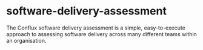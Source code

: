# software-delivery-assessment
The Conflux software delivery assessment is a simple, easy-to-execute approach to assessing software delivery across many different teams within an organisation.
